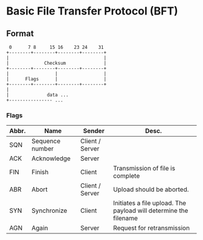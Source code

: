 # Basic File Transfer Protocol (BFT)

## Format

```text
 0      7 8     15 16    23 24    31
+--------+--------+--------+--------+
|                                   |
|             Checksum              |
+--------+--------+--------+--------+
|                 |                 |
|      Flags      |                 |
+--------+--------+--------+--------+
|
|              data ...
+---------------- ...
```

### Flags

| Abbr. | Name            | Sender          | Desc.                                                            |
|-------|-----------------|-----------------|------------------------------------------------------------------|
| SQN   | Sequence number | Client / Server |                                                                  |
| ACK   | Acknowledge     | Server          |                                                                  |
| FIN   | Finish          | Client          | Transmission of file is complete                                 |
| ABR   | Abort           | Client / Server | Upload should be aborted.                                        |
| SYN   | Synchronize     | Client          | Initiates a file upload. The payload will determine the filename |
| AGN   | Again           | Server          | Request for retransmission                                       |
